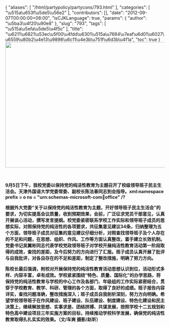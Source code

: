 {
    "aliases": [
        "/html/partypolicy/partycons/793.html"
    ],
    "categories": [
        "\u515a\u653f\u5de5\u56e2"
    ],
    "contributors": [],
    "date": "2012-09-07T00:00:00+08:00",
    "isCJKLanguage": true,
    "params": {
        "author": "\u5ba3\u4f20\u90e8"
    },
    "slug": "793",
    "tags": [
        "\u515a\u5efa\u5de5\u4f5c"
    ],
    "title": "\u6211\u6821\u53ec\u5f00\u4fdd\u6301\u515a\u7684\u7eaf\u6d01\u6027\u6559\u80b2\u4e13\u9898\u6c11\u4e3b\u751f\u6d3b\u4f1a",
    "toc": true
}
**<img
    src="https://cdn.tfls.online/mirror/full/98f8f6e807b96d3107efa883adbb2561a7895bbb.jpg"
    style="display:block;margin-left:auto;margin-right:auto;"
    decoding="async"
    fetchpriority="auto"
    loading="lazy"
    height="397"
    width="600"
/>**

 

**9月5日下午，我校党委以保持党的纯洁性教育为主题召开了校级领导班子民主生活会。天津外国语大学党委常委、副校长陈法春同志到会指导。xml:namespace prefix = o ns = "urn:schemas-microsoft-com:office:office" /?**

**根据外大党委“关于以保持党的纯洁性教育为主题，开好领导班子民主生活会”的要求，为切实提高会议质量，收到预期效果，会前，广泛征求党员干部意见，认真开展谈心活动，撰写发言提纲。校党委紧密联系学校工作实际和领导班子成员的思想实际，对照保持党的纯洁性的各项要求，共征集意见建议34条，归纳整理为五个方面，领导班子成员对征集的意见建议仔细分析，对照查找领导班子及个人存在的不足和问题，在思想、组织、作风、工作等方面认真整改，着手建立长效机制。党委书记吴翼彬同志代表学校党政领导班子对学校开展纯洁性教育活动第一阶段取得的成效，查找的差距，及今后努力的方向进行了汇报。班子成员认真开展了批评与自我批评，对各自存在的不足和差距，制定了整改措施，明确了努力方向。**

**陈校长最后强调，附校对开展保持党的纯洁性教育活动思想认识到位，活动形式多样、内容丰富，卓有成效。学校紧紧围绕“特色、质量、国际化”的办学思路，将保持党的纯洁性教育与学校的中心工作及各部门、年级组的工作实际紧密结合，贯穿于学校教育、教学、科研、管理的各个方面，取得了良好的成绩。班子报告内容详实，查找问题准确，整改措施深入；班子成员自我剖析深刻，努力方向明确。希望学校领导班子在作风建设、班子建设、队伍建设、制度建设、特色化建设和民主决策上，继续解放思想、实事求是、团结拼搏、共谋发展，按照学校十二五规划和特色高中建设项目三年实施方案的目标，持续推动学校科学发展，确保党的纯洁性教育取得扎扎实实的效果。（文/车爽 摄影/赵昕）**

